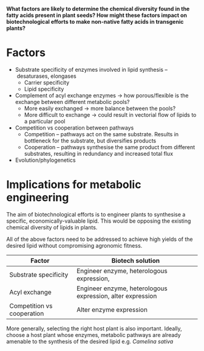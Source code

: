 **What factors are likely to determine the chemical diversity found in the fatty acids present in plant seeds? How might these factors impact on biotechnological efforts to make non-native fatty acids in transgenic plants?**

# Factors 
- Substrate specificity of enzymes involved in lipid synthesis – desaturases, elongases 
	- Carrier specificity 
	- Lipid specificity 
- Complement of acyl exchange enzymes -> how porous/flexible is the exchange between different metabolic pools? 
	- More easily exchanged -> more balance between the pools? 
	- More difficult to exchange -> could result in vectorial flow of lipids to a particular pool 
- Competition vs cooperation between pathways
	- Competition – pathways act on the same substrate. Results in bottleneck for the substrate, but diversifies products 
	- Cooperation – pathways synthesise the same product from different substrates, resulting in redundancy and increased total flux
- Evolution/phylogenetics 

# Implications for metabolic engineering 

The aim of biotechnological efforts is to engineer plants to synthesise a specific, economically-valuable lipid. This would be opposing the existing chemical diversity of lipids in plants. 

All of the above factors need to be addressed to achieve high yields of the desired lipid without compromising agronomic fitness. 

| Factor                     | Biotech solution                                           |
| -------------------------- | ---------------------------------------------------------- |
| Substrate specificity      | Engineer enzyme, heterologous expression,                  |
| Acyl exchange              | Engineer enzyme, heterologous expression, alter expression |
| Competition vs cooperation | Alter enzyme expression                                    | 

More generally, selecting the right host plant is also important. Ideally, choose a host plant whose enzymes, metabolic pathways are already amenable to the synthesis of the desired lipid 
e.g. *Camelina sativa* 